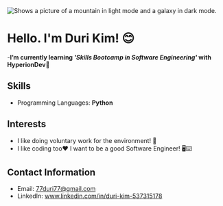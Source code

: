 <picture>
 <source media="(prefers-color-scheme: dark)" srcset="https://getwallpapers.com/wallpaper/full/9/5/2/1198681-4k-galaxy-wallpaper-3840x2160-for-4k.jpg">
 <source media="(prefers-color-scheme: light)" srcset="https://wallpapercave.com/wp/wp4557708.jpg">
 <img alt="Shows a picture of a mountain in light mode and a galaxy in dark mode." src="https://pluspng.com/img-png/png-smiling-face-open-2000.png">
</picture>

# Hello. I'm Duri Kim! 😊
-**I’m currently learning _'Skills Bootcamp in Software Engineering'_ with HyperionDev**🙌

## Skills
- Programming Languages: **Python**

## Interests
- I like doing voluntary work for the environment! 🌳
- I like coding too❤️ I want to be a good Software Engineer! 🖥️⌨️

## Contact Information
- Email: 77duri77@gmail.com
- LinkedIn: www.linkedin.com/in/duri-kim-537315178
  

<!--
**Duri-Kim/Duri-Kim** is a ✨ _special_ ✨ repository because its `README.md` (this file) appears on your GitHub profile.

Here are some ideas to get you started:

- 🔭 I’m currently working on ...
- 🌱 I’m currently learning ...
- 👯 I’m looking to collaborate on ...
- 🤔 I’m looking for help with ...
- 💬 Ask me about ...
- 📫 How to reach me: ...
- 😄 Pronouns: ...
- ⚡ Fun fact: ...
-->
